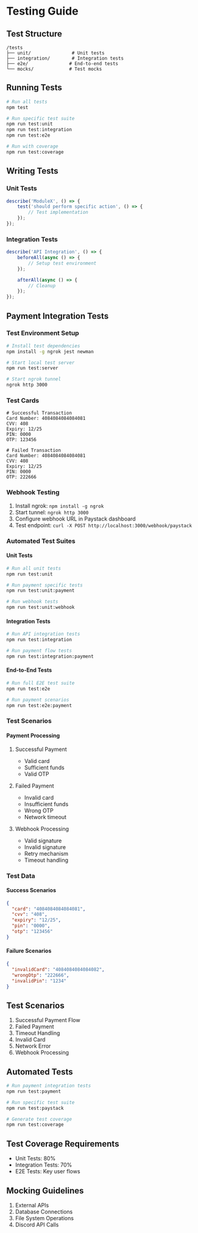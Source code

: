 # Testing Guide

## Test Structure
```
/tests
├── unit/               # Unit tests
├── integration/        # Integration tests
├── e2e/               # End-to-end tests
└── mocks/             # Test mocks
```

## Running Tests
```bash
# Run all tests
npm test

# Run specific test suite
npm run test:unit
npm run test:integration
npm run test:e2e

# Run with coverage
npm run test:coverage
```

## Writing Tests

### Unit Tests
```javascript
describe('ModuleX', () => {
    test('should perform specific action', () => {
        // Test implementation
    });
});
```

### Integration Tests
```javascript
describe('API Integration', () => {
    beforeAll(async () => {
        // Setup test environment
    });

    afterAll(async () => {
        // Cleanup
    });
});
```

## Payment Integration Tests

### Test Environment Setup
```bash
# Install test dependencies
npm install -g ngrok jest newman

# Start local test server
npm run test:server

# Start ngrok tunnel
ngrok http 3000
```

### Test Cards
```
# Successful Transaction
Card Number: 4084084084084081
CVV: 408
Expiry: 12/25
PIN: 0000
OTP: 123456

# Failed Transaction
Card Number: 4084084084084081
CVV: 408
Expiry: 12/25
PIN: 0000
OTP: 222666
```

### Webhook Testing
1. Install ngrok: `npm install -g ngrok`
2. Start tunnel: `ngrok http 3000`
3. Configure webhook URL in Paystack dashboard
4. Test endpoint: `curl -X POST http://localhost:3000/webhook/paystack`

### Automated Test Suites

#### Unit Tests
```bash
# Run all unit tests
npm run test:unit

# Run payment specific tests
npm run test:unit:payment

# Run webhook tests
npm run test:unit:webhook
```

#### Integration Tests
```bash
# Run API integration tests
npm run test:integration

# Run payment flow tests
npm run test:integration:payment
```

#### End-to-End Tests
```bash
# Run full E2E test suite
npm run test:e2e

# Run payment scenarios
npm run test:e2e:payment
```

### Test Scenarios

#### Payment Processing
1. Successful Payment
   - Valid card
   - Sufficient funds
   - Valid OTP
   
2. Failed Payment
   - Invalid card
   - Insufficient funds
   - Wrong OTP
   - Network timeout

3. Webhook Processing
   - Valid signature
   - Invalid signature
   - Retry mechanism
   - Timeout handling

### Test Data

#### Success Scenarios
```json
{
  "card": "4084084084084081",
  "cvv": "408",
  "expiry": "12/25",
  "pin": "0000",
  "otp": "123456"
}
```

#### Failure Scenarios
```json
{
  "invalidCard": "4084084084084082",
  "wrongOtp": "222666",
  "invalidPin": "1234"
}
```

## Test Scenarios
1. Successful Payment Flow
2. Failed Payment
3. Timeout Handling
4. Invalid Card
5. Network Error
6. Webhook Processing

## Automated Tests
```bash
# Run payment integration tests
npm run test:payment

# Run specific test suite
npm run test:paystack

# Generate test coverage
npm run test:coverage
```

## Test Coverage Requirements
- Unit Tests: 80%
- Integration Tests: 70%
- E2E Tests: Key user flows

## Mocking Guidelines
1. External APIs
2. Database Connections
3. File System Operations
4. Discord API Calls
